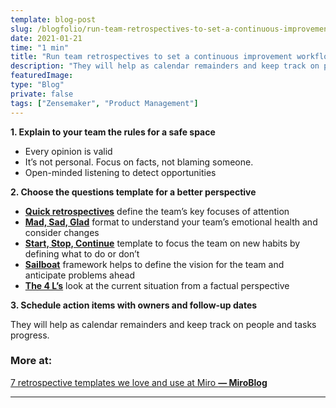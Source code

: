 ```yaml
---
template: blog-post
slug: /blogfolio/run-team-retrospectives-to-set-a-continuous-improvement-workflow
date: 2021-01-21
time: "1 min"
title: "Run team retrospectives to set a continuous improvement workflow"
description: "They will help as calendar remainders and keep track on people and tasks progress..."
featuredImage:
type: "Blog"
private: false
tags: ["Zensemaker", "Product Management"]
---
```


**1. Explain to your team the rules for a safe space**

- Every opinion is valid
- It’s not personal. Focus on facts, not blaming someone.
- Open-minded listening to detect opportunities

**2. Choose the questions template for a better perspective**

- **[Quick retrospectives](https://miro.com/app/board/o9J_k0AC2sQ=/)** define the team’s key focuses of attention
- **[Mad, Sad, Glad](https://miro.com/app/board/o9J_kwzGOxM=/)** format to understand your team’s emotional health and consider changes
- **[Start, Stop, Continue](https://miro.com/app/board/o9J_kwz5R7A=/)** template to focus the team on new habits by defining what to do or don’t
- **[Sailboat](https://miro.com/app/board/o9J_khOmVHc=/)** framework helps to define the vision for the team and anticipate problems ahead
- **[The 4 L’s](https://miro.com/app/board/o9J_leP5Cwo=/)** look at the current situation from a factual perspective

**3. Schedule action items with owners and follow-up dates**

They will help as calendar remainders and keep track on people and tasks progress.

### More at:

[7 retrospective templates we love and use at Miro **— MiroBlog**](https://miro.com/blog/7-retrospective-templates-love-use-miro/)

---
